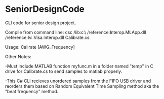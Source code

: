 # SeniorDesignCode
CLI code for senior design project.

Compile from command line: 
csc /lib:c:\ /reference:Interop.MLApp.dll /reference:Ivi.Visa.Interop.dll Calibrate.cs

Usage: 
Calirate [AWG_Frequency]

Other Notes: 

-Must include MATLAB function myfunc.m in a folder named "temp" in C drive for Calibrate.cs to send samples to matlab properly. 

-This C# CLI recieves unordered samples from the FIFO USB driver and reorders them based on Random Equivalent Time Sampling method aka the "beat frequency" method.

